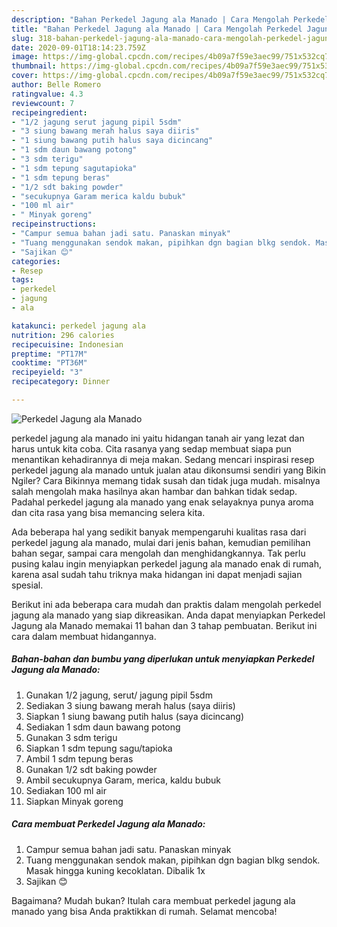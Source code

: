 ```yaml
---
description: "Bahan Perkedel Jagung ala Manado | Cara Mengolah Perkedel Jagung ala Manado Yang Paling Enak"
title: "Bahan Perkedel Jagung ala Manado | Cara Mengolah Perkedel Jagung ala Manado Yang Paling Enak"
slug: 318-bahan-perkedel-jagung-ala-manado-cara-mengolah-perkedel-jagung-ala-manado-yang-paling-enak
date: 2020-09-01T18:14:23.759Z
image: https://img-global.cpcdn.com/recipes/4b09a7f59e3aec99/751x532cq70/perkedel-jagung-ala-manado-foto-resep-utama.jpg
thumbnail: https://img-global.cpcdn.com/recipes/4b09a7f59e3aec99/751x532cq70/perkedel-jagung-ala-manado-foto-resep-utama.jpg
cover: https://img-global.cpcdn.com/recipes/4b09a7f59e3aec99/751x532cq70/perkedel-jagung-ala-manado-foto-resep-utama.jpg
author: Belle Romero
ratingvalue: 4.3
reviewcount: 7
recipeingredient:
- "1/2 jagung serut jagung pipil 5sdm"
- "3 siung bawang merah halus saya diiris"
- "1 siung bawang putih halus saya dicincang"
- "1 sdm daun bawang potong"
- "3 sdm terigu"
- "1 sdm tepung sagutapioka"
- "1 sdm tepung beras"
- "1/2 sdt baking powder"
- "secukupnya Garam merica kaldu bubuk"
- "100 ml air"
- " Minyak goreng"
recipeinstructions:
- "Campur semua bahan jadi satu. Panaskan minyak"
- "Tuang menggunakan sendok makan, pipihkan dgn bagian blkg sendok. Masak hingga kuning kecoklatan. Dibalik 1x"
- "Sajikan 😊"
categories:
- Resep
tags:
- perkedel
- jagung
- ala

katakunci: perkedel jagung ala 
nutrition: 296 calories
recipecuisine: Indonesian
preptime: "PT17M"
cooktime: "PT36M"
recipeyield: "3"
recipecategory: Dinner

---
```



![Perkedel Jagung ala Manado](https://img-global.cpcdn.com/recipes/4b09a7f59e3aec99/751x532cq70/perkedel-jagung-ala-manado-foto-resep-utama.jpg)


perkedel jagung ala manado ini yaitu hidangan tanah air yang lezat dan harus untuk kita coba. Cita rasanya yang sedap membuat siapa pun menantikan kehadirannya di meja makan.
Sedang mencari inspirasi resep perkedel jagung ala manado untuk jualan atau dikonsumsi sendiri yang Bikin Ngiler? Cara Bikinnya memang tidak susah dan tidak juga mudah. misalnya salah mengolah maka hasilnya akan hambar dan bahkan tidak sedap. Padahal perkedel jagung ala manado yang enak selayaknya punya aroma dan cita rasa yang bisa memancing selera kita.

Ada beberapa hal yang sedikit banyak mempengaruhi kualitas rasa dari perkedel jagung ala manado, mulai dari jenis bahan, kemudian pemilihan bahan segar, sampai cara mengolah dan menghidangkannya. Tak perlu pusing kalau ingin menyiapkan perkedel jagung ala manado enak di rumah, karena asal sudah tahu triknya maka hidangan ini dapat menjadi sajian spesial.




Berikut ini ada beberapa cara mudah dan praktis dalam mengolah perkedel jagung ala manado yang siap dikreasikan. Anda dapat menyiapkan Perkedel Jagung ala Manado memakai 11 bahan dan 3 tahap pembuatan. Berikut ini cara dalam membuat hidangannya.

<!--inarticleads1-->

##### Bahan-bahan dan bumbu yang diperlukan untuk menyiapkan Perkedel Jagung ala Manado:

1. Gunakan 1/2 jagung, serut/ jagung pipil 5sdm
1. Sediakan 3 siung bawang merah halus (saya diiris)
1. Siapkan 1 siung bawang putih halus (saya dicincang)
1. Sediakan 1 sdm daun bawang potong
1. Gunakan 3 sdm terigu
1. Siapkan 1 sdm tepung sagu/tapioka
1. Ambil 1 sdm tepung beras
1. Gunakan 1/2 sdt baking powder
1. Ambil secukupnya Garam, merica, kaldu bubuk
1. Sediakan 100 ml air
1. Siapkan  Minyak goreng




<!--inarticleads2-->

##### Cara membuat Perkedel Jagung ala Manado:

1. Campur semua bahan jadi satu. Panaskan minyak
1. Tuang menggunakan sendok makan, pipihkan dgn bagian blkg sendok. Masak hingga kuning kecoklatan. Dibalik 1x
1. Sajikan 😊




Bagaimana? Mudah bukan? Itulah cara membuat perkedel jagung ala manado yang bisa Anda praktikkan di rumah. Selamat mencoba!
